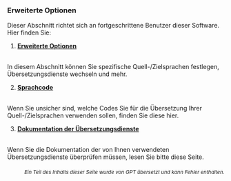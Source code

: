 ### Erweiterte Optionen

Dieser Abschnitt richtet sich an fortgeschrittene Benutzer dieser Software. Hier finden Sie:

1. [**Erweiterte Optionen**](./advanced.md)
<br>
In diesem Abschnitt können Sie spezifische Quell-/Zielsprachen festlegen, Übersetzungsdienste wechseln und mehr.

2. [**Sprachcode**](./Language-Codes.md)
<br>
Wenn Sie unsicher sind, welche Codes Sie für die Übersetzung Ihrer Quell-/Zielsprachen verwenden sollen, finden Sie diese hier.

3. [**Dokumentation der Übersetzungsdienste**](./Documentation-of-Translation-Services.md)
<br>
Wenn Sie die Dokumentation der von Ihnen verwendeten Übersetzungsdienste überprüfen müssen, lesen Sie bitte diese Seite.

<div align="right"> 
<h6><small>Ein Teil des Inhalts dieser Seite wurde von GPT übersetzt und kann Fehler enthalten.</small></h6>